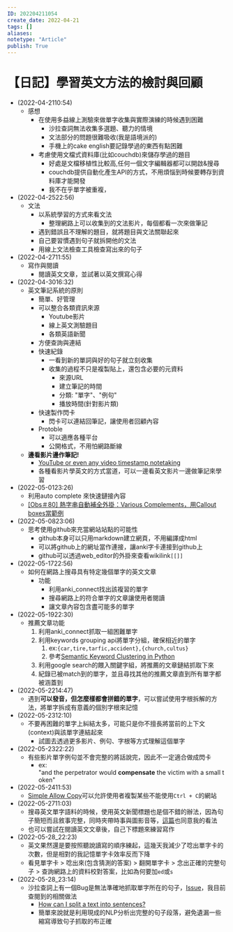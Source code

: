 ```yaml
---
ID: 202204211054
create_date: 2022-04-21
tags: []	
aliases:
notetype: "Article"
publish: True
---
```


# 【日記】學習英文方法的檢討與回顧

- (2022-04-2110:54)
	- 感想
		- 在使用多益線上測驗來做單字收集與實際演練的時候遇到困難
			- 沙拉查詞無法收集多選題、聽力的情境
			- 文法部分的問題很難吸收(我是語境派的)
			- 手機上的cake english要記錄學過的東西有點困難
		- 考慮使用文檔式資料庫(比如couchdb)來儲存學過的題目
			- 好處是文檔移植性比較高,任何一個文字編輯器都可以開啟&搜尋
			- couchdb提供自動化產生API的方式，不用煩惱到時候要轉存到資料庫才能開發
			- 我不在乎單字被重複，
- (2022-04-2522:56)
	- 文法
		- 以系統學習的方式來看文法
			- 整理網路上可以收集到的文法影片，每個都看一次來做筆記
		- 遇到錯誤且不理解的題目，就將題目與文法關聯起來
		- 自己要習慣遇到句子就拆開他的文法
		- 用線上文法檢查工具檢查寫出來的句子
- (2022-04-2711:55)
	- 寫作與閱讀
		- 閱讀英文文章，並試著以英文撰寫心得
- (2022-04-3016:32)
	- 英文筆記系統的原則
		- 簡單、好管理
		- 可以整合各類資訊來源
			- Youtube影片
			- 線上英文測驗題目
			- 各類英語新聞
		- 方便查詢與連結
		- 快速紀錄
			- 一看到新的單詞與好的句子就立刻收集
			- 收集的過程不只是複製貼上，還包含必要的元資料
				- 來源URL
				- 建立筆記的時間
				- 分類: "單字"、"例句"
				- 播放時間(針對影片類)
		- 快速製作閃卡
			- 閃卡可以連結回筆記，讓使用者回顧內容
		- Protoble
			- 可以適應各種平台
			- 公開格式，不用怕網路斷線
	- **邊看影片邊作筆記!**
		- [YouTube or even any video timestamp notetaking](https://forum.obsidian.md/t/youtube-or-even-any-video-timestamp-notetaking/15884)
		- 各種看影片學英文的方式當道，可以一邊看英文影片一邊做筆記來學習
- (2022-05-0123:26)
	- 利用auto complete 來快速鏈接內容
	- [[Obs＃80] 熱字串自動補全外掛：Various Complements，用Callout boxes當範例](http://jdev.tw/blog/7057/obsidian-plugin-various-completements)
- (2022-05-0823:06)
	- 思考使用github來充當網站站點的可能性
		- github本身可以只用markdown建立網頁，不用編譯成html
		- 可以將github上的網址當作連接，讓anki字卡連接到github上
		- github可以透過web_editor的外掛來查看wikilink`[[]]`
- (2022-05-1722:56)
	- 如何在網路上搜尋具有特定幾個單字的英文文章
		- 功能
			- 利用anki_connect找出該複習的單字
			- 搜尋網路上的符合單字的文章讓使用者閱讀
			- 讓文章內容包含盡可能多的單字
- (2022-05-1922:30)
	- 推薦文章功能
		1. 利用anki_connect抓取一組困難單字
		2. 利用keywords grouping api將單字分組，確保相近的單字
			1. ex:`{car,tire,tarfic,accident},{church,cultus}`
			2. 參考[Semantic Keyword Clustering in Python](https://www.oncrawl.com/technical-seo/semantic-keyword-clustering-python/)
		3. 利用google search的餵入關鍵字組，將推薦的文章鏈結抓取下來
		4. 紀錄已被match到的單字，並且尋找其他的推薦文章直到所有單字都被涵蓋到
- (2022-05-2214:47)
	- 遇到**可以發音，但怎麼樣都會拼錯的單字**，可以嘗試使用字根拆解的方法，將單字拆成有意義的個別字根來記憶
- (2022-05-2312:10)
	- 不要再困難的單字上糾結太多，可能只是你不擅長將當前的上下文(context)與該單字連結起來
		- 試圖去透過更多影片、例句、字根等方式理解這個單字
- (2022-05-2322:22)
	- 有些影片單字例句並不會完整的將話說完，因此不一定適合做成閃卡
		- ex: "and the perpetrator would **compensate** the victim with a small token"
- (2022-05-2411:53)
	- [Simple Allow Copy](https://chrome.google.com/webstore/detail/simple-allow-copy/aefehdhdciieocakfobpaaolhipkcpgc/related)可以允許使用者複製某些不能使用`Ctrl + C`的網站
- (2022-05-2711:03)
	- 搜尋英文單字語料的時候，使用英文新聞標題也是個不錯的辦法，因為句子簡短而且敘事完整，同時夾帶時事與圖影音等，[這篇](https://funday.asia/blog/home/124.htm)也同意我的看法
	- 也可以嘗試在閱讀英文文章後，自己下標題來練習寫作
- (2022-05-28_22:23)
	- 英文果然還是要按照聽說讀寫的順序練起，這幾天我減少了唸出單字卡的次數，但是相對的我記憶單字卡效率反而下降
	- 看見單字卡 > 唸出來(包含猜測的答案) > 翻開單字卡 > 念出正確的完整句子 > 查詢網路上的資料校對答案，比如為何要加`ed`或`s`
- (2022-05-28_23:14)
	- 沙拉查詞上有一個Bug是無法準確地抓取單字所在的句子，[Issue](https://github.com/crimx/ext-saladict/issues/1274)，我目前查閱到的相關做法
		- [How can I split a text into sentences?](https://stackoverflow.com/questions/4576077/how-can-i-split-a-text-into-sentences)
		- 簡單來說就是利用現成的NLP分析出完整的句子段落，避免遺漏一些縮寫導致句子抓取的布正確